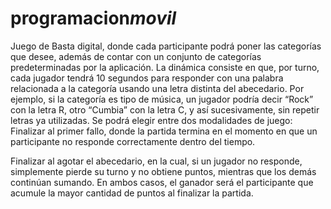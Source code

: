 # programacion*movil*

Juego de Basta digital, donde cada participante podrá poner las categorías que desee, además de contar con un conjunto de categorías predeterminadas por la aplicación. La dinámica consiste en que, por turno, cada jugador tendrá 10 segundos para responder con una palabra relacionada a la categoría usando una letra distinta del abecedario.
Por ejemplo, si la categoría es tipo de música, un jugador podría decir “Rock” con la letra R, otro “Cumbia” con la letra C, y así sucesivamente, sin repetir letras ya utilizadas. 
Se podrá elegir entre dos modalidades de juego:
Finalizar al primer fallo, donde la partida termina en el momento en que un participante no responde correctamente dentro del tiempo.


Finalizar al agotar el abecedario, en la cual, si un jugador no responde, simplemente pierde su turno y no obtiene puntos, mientras que los demás continúan sumando.
En ambos casos, el ganador será el participante que acumule la mayor cantidad de puntos al finalizar la partida.
